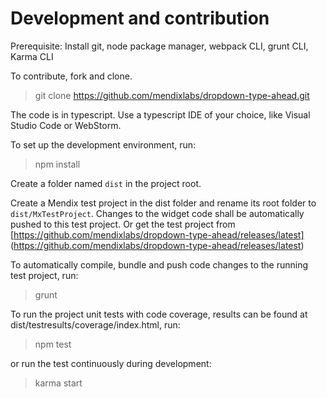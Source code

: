 # Development and contribution
 Prerequisite: Install git, node package manager, webpack CLI, grunt CLI, Karma CLI
 
 To contribute, fork and clone.
 
   > git clone https://github.com/mendixlabs/dropdown-type-ahead.git
 
 The code is in typescript. Use a typescript IDE of your choice, like Visual Studio Code or WebStorm.
 
 To set up the development environment, run:
 
  > npm install
 
 Create a folder named `dist` in the project root.
 
 Create a Mendix test project in the dist folder and rename its root folder to `dist/MxTestProject`. Changes to the widget code shall be automatically pushed to this test project.
 Or get the test project from [https://github.com/mendixlabs/dropdown-type-ahead/releases/latest]
 (https://github.com/mendixlabs/dropdown-type-ahead/releases/latest)

 To automatically compile, bundle and push code changes to the running test project, run:
   > grunt

 To run the project unit tests with code coverage, results can be found at dist/testresults/coverage/index.html, run:
   > npm test

or run the test continuously during development:
  > karma start
